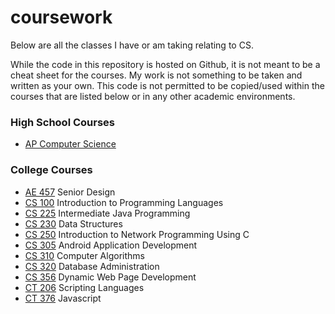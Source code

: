 # coursework
Below are all the classes I have or am taking relating to CS.

While the code in this repository is hosted on Github, it is not meant to be a cheat sheet for the courses. My work is not something to be taken and written as your own. This code is not permitted to be copied/used within the courses that are listed below or in any other academic environments.

### High School Courses
* [AP Computer Science](https://github.com/ajchili/coursework/tree/master/ap_comp_sci)

### College Courses
* [AE 457](https://github.com/ajchili/autoRMZ) Senior Design
* [CS 100](https://github.com/ajchili/coursework/tree/master/cs_100) Introduction to Programming Languages
* [CS 225](https://github.com/ajchili/coursework/tree/master/cs_225) Intermediate Java Programming
* [CS 230](https://github.com/ajchili/coursework/tree/master/cs_230) Data Structures
* [CS 250](https://github.com/ajchili/coursework/tree/master/cs_250) Introduction to Network Programming Using C
* [CS 305](https://github.com/ajchili/coursework/tree/master/cs_305) Android Application Development
* [CS 310](https://github.com/ajchili/coursework/tree/master/cs_310) Computer Algorithms
* [CS 320](https://github.com/ajchili/coursework/tree/master/cs_320) Database Administration
* [CS 356](https://github.com/ajchili/coursework/tree/master/cs_356) Dynamic Web Page Development
* [CT 206](https://github.com/ajchili/coursework/tree/master/ct_206) Scripting Languages
* [CT 376](https://github.com/ajchili/coursework/tree/master/ct_376) Javascript

